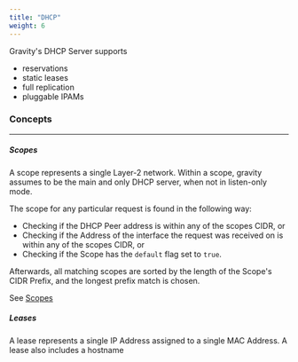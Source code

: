 ```yaml
---
title: "DHCP"
weight: 6
---
```


Gravity's DHCP Server supports

- reservations
- static leases
- full replication
- pluggable IPAMs

### Concepts

---

##### Scopes

A scope represents a single Layer-2 network. Within a scope, gravity assumes to be the main and only DHCP server, when not in listen-only mode.

The scope for any particular request is found in the following way:

- Checking if the DHCP Peer address is within any of the scopes CIDR, or
- Checking if the Address of the interface the request was received on is within any of the scopes CIDR, or
- Checking if the Scope has the `default` flag set to `true`.

Afterwards, all matching scopes are sorted by the length of the Scope's CIDR Prefix, and the longest prefix match is chosen.

See [Scopes](./scopes)

##### Leases

A lease represents a single IP Address assigned to a single MAC Address. A lease also includes a hostname
